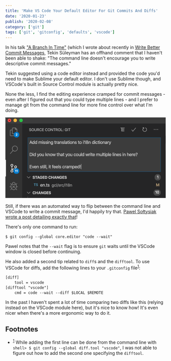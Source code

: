 ```yaml
---
title: 'Make VS Code Your Default Editor For Git Commits And Diffs'
date: '2020-01-23'
publish: '2020-02-08'
category: ['git']
tags: ['git', 'gitconfig', 'defaults', 'vscode']
---
```


In his talk ["A Branch In Time"](https://tekin.co.uk/2019/02/a-talk-about-revision-histories) (which I wrote about recently in [Write Better Commit Messages](../../2020-02-06/write-better-commits), Tekin Süleyman has an offhand comment that I haven't been able to shake: "The command line doesn't encourage you to write descriptive commit messages."

Tekin suggested using a code editor instead and provided the code you'd need to make Sublime your default editor. I don't use Sublime though, and VSCode's built in Source Control module is actually pretty nice.

None the less, I find the editing experience cramped for commit messages - even after I figured out that you could type multiple lines - and I prefer to manage git from the command line for more fine control over what I'm doing.

![](./vscode-source-control.png)

Still, if there was an automated way to flip between the command line and VSCode to write a commit message, I'd happily try that. [Pawel Sołtysiak wrote a post detailing exactly that](https://blog.soltysiak.it/en/2017/01/set-visual-studio-code-as-default-git-editor-and-diff-tool/)!

There's only one command to run:

```shell
$ git config --global core.editor "code --wait"
```

Pawel notes that the `--wait` flag is to ensure `git` waits until the VSCode window is closed before continuing.

He also added a second tip related to `diff`s and the `difftool`. To use VSCode for diffs, add the following lines to your `.gitconfig` file<sup>[1](#footnotes)</sup><a id="fn1"></a>:

```shell:title=.gitconfig
[diff]
    tool = vscode
[difftool "vscode"]
    cmd = code --wait --diff $LOCAL $REMOTE
```

In the past I haven't spent a lot of time comparing two diffs like this (relying instead on the VSCode module here), but it's nice to know how! It's even nicer when there's a more ergonomic way to do it.

## Footnotes

- <sup>[1](#fn1)</sup> While adding the first line can be done from the command line with `shell> $ git config --global diff.tool "vscode"`, I was not able to figure out how to add the second one specifying the `difftool`.
